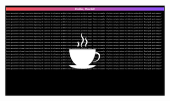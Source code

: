 ![Preview](https://raw.githubusercontent.com/FJrodafo/University/main/Languages/HTML-CSS-JS/Backgrounds/Tutorial/Assets/Preview.png)